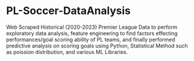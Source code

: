 # PL-Soccer-DataAnalysis

Web Scraped Historical (2020-2023) Premier League Data to perform exploratory data analysis, feature engineering to find factors effecting performances/goal scoring ability of PL teams, and finally performed predictive analysis on scoring goals using Python, Statistical Method such as poission distribution, and various ML Libraries.
